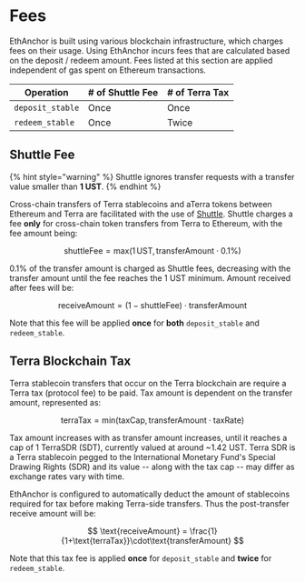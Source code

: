# Fees

EthAnchor is built using various blockchain infrastructure, which charges fees on their usage. Using EthAnchor incurs fees that are calculated based on the deposit / redeem amount. Fees listed at this section are applied independent of gas spent on Ethereum transactions.

| Operation        | # of Shuttle Fee | # of Terra Tax |
| ---------------- | ---------------- | -------------- |
| `deposit_stable` | Once             | Once           |
| `redeem_stable`  | Once             | Twice          |

## Shuttle Fee

{% hint style="warning" %}
Shuttle ignores transfer requests with a transfer value smaller than **1 UST**.
{% endhint %}

Cross-chain transfers of Terra stablecoins and aTerra tokens between Ethereum and Terra are facilitated with the use of [Shuttle](https://github.com/terra-project/shuttle). Shuttle charges a fee **only** for cross-chain token transfers from Terra to Ethereum, with the fee amount being:&#x20;

$$
\text{shuttleFee}=\text{max} (1\,\text{UST},\,\text{transferAmount} \cdot 0.1\% )
$$

0.1% of the transfer amount is charged as Shuttle fees, decreasing with the transfer amount until the fee reaches the 1 UST minimum. Amount received after fees will be:&#x20;

$$
\text{receiveAmount} = (1-\text{shuttleFee}) \cdot \text{transferAmount}
$$

Note that this fee will be applied **once** for **both** `deposit_stable` and `redeem_stable`.

## Terra Blockchain Tax

Terra stablecoin transfers that occur on the Terra blockchain are require a Terra tax (protocol fee) to be paid. Tax amount is dependent on the transfer amount, represented as:&#x20;

$$
\text{terraTax} = \text{min}(\text{taxCap}, \text{transferAmount}\cdot\text{taxRate})
$$

Tax amount increases with as transfer amount increases, until it reaches a cap of 1 TerraSDR (SDT), currently valued at around \~1.42 UST. Terra SDR is a Terra stablecoin pegged to the International Monetary Fund's Special Drawing Rights (SDR) and its value -- along with the tax cap -- may differ as exchange rates vary with time.

EthAnchor is configured to automatically deduct the amount of stablecoins required for tax before making Terra-side transfers. Thus the post-transfer receive amount will be:&#x20;

$$
\text{receiveAmount} = \frac{1}{1+\text{terraTax}}\cdot\text{transferAmount}
$$

Note that this tax fee is applied **once** for `deposit_stable` and **twice** for `redeem_stable`.
